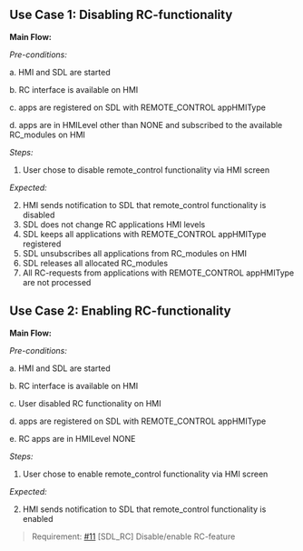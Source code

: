 ## Use Case 1: Disabling RC-functionality

**Main Flow:**

_Pre-conditions:_

a. HMI and SDL are started

b. RC interface is available on HMI

c. apps are registered on SDL with REMOTE_CONTROL appHMIType

d. apps are in HMILevel other than NONE and subscribed to the available RC_modules on HMI

_Steps:_

1. User chose to disable remote_control functionality via HMI screen

_Expected:_

2. HMI sends notification to SDL that remote_control functionality is disabled
3. SDL does not change RC applications HMI levels
4. SDL keeps all applications with REMOTE_CONTROL appHMIType registered
5. SDL unsubscribes all applications from RC_modules on HMI
6. SDL releases all allocated RC_modules
7. All RC-requests from applications with REMOTE_CONTROL appHMIType are not processed

## Use Case 2: Enabling RC-functionality

**Main Flow:**

_Pre-conditions:_

a. HMI and SDL are started

b. RC interface is available on HMI

c. User disabled RC functionality on HMI

d. apps are registered on SDL with REMOTE_CONTROL appHMIType

e. RC apps are in HMILevel NONE

_Steps:_

1. User chose to enable remote_control functionality via HMI screen

_Expected:_

2. HMI sends notification to SDL that remote_control functionality is enabled

> Requirement: [#11](https://github.com/smartdevicelink/sdl_requirements/issues/11) [SDL_RC] Disable/enable RC-feature
